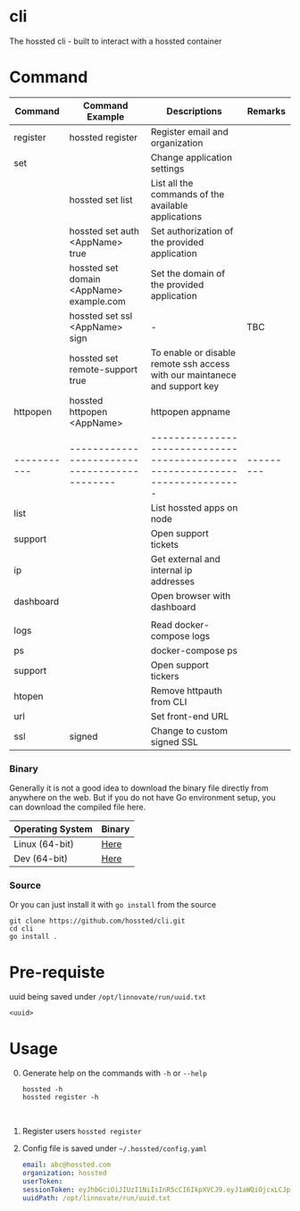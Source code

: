 # cli
The hossted cli - built to interact with a hossted container



#  Command
| Command   | Command Example                            | Descriptions                                                               | Remarks |
|-----------|--------------------------------------------|----------------------------------------------------------------------------|---------|
| register  | hossted register                           | Register email and organization                                            |         |
| set       |                                            | Change application settings                                                |         |
|           | hossted set list                           | List all the commands of the available applications                        |         |
|           | hossted set auth \<AppName\> true          | Set authorization of the provided application                              |         |
|           | hossted set domain \<AppName\> example.com | Set the domain of the provided application                                 |         |
|           | hossted set ssl \<AppName\> sign           | -                                                                          | TBC     |
|           | hossted set remote-support true            | To enable or disable remote ssh access with our maintanece and support key |         |
| httpopen  | hossted httpopen \<AppName\>               | httpopen appname                                                           |         |
|-----------|--------------------------------------------|----------------------------------------------------------------------------|---------|
| list      |                                            | List hossted apps on node                                                  |         |
| support   |                                            | Open support tickets                                                       |         |
| ip        |                                            | Get external and internal ip addresses                                     |         |
| dashboard |                                            | Open browser with dashboard                                                |         |
|           |                                            |                                                                            |         |
| logs      |                                            | Read docker-compose logs                                                   |         |
| ps        |                                            | docker-compose ps                                                          |         |
| support   |                                            | Open support tickers                                                       |         |
| htopen    |                                            | Remove httpauth from CLI                                                   |         |
| url       |                                            | Set front-end URL                                                          |         |
| ssl       | signed                                     | Change to custom signed SSL                                                |         |

### Binary
Generally it is not a good idea to download the binary file directly from anywhere on the web. But if you do not have Go environment setup, you can download the compiled file here.

| Operating System | Binary                    |
|------------------|---------------------------|
| Linux (64-bit)   | [Here](bin/linux/hossted) |
| Dev (64-bit)     | [Here](bin/osx/hossted)   |


### Source
Or you can just install it with `go install` from the source

```
git clone https://github.com/hossted/cli.git
cd cli
go install .
```
# Pre-requiste
  uuid being saved under `/opt/linnovate/run/uuid.txt`
  ```
  <uuid>
  ```


# Usage
0. Generate help on the commands with `-h` or `--help`<br/>

   ```
   hossted -h
   hossted register -h
   ```
   <br/>

1. Register users
   `
   hossted register
   `
   <br/>

2. Config file is saved under `~/.hossted/config.yaml`
   ```yaml
   email: abc@hossted.com
   organization: hossted
   userToken:
   sessionToken: eyJhbGciOiJIUzI1NiIsInR5cCI6IkpXVCJ9.eyJ1aWQiOjcxLCJpYXQiOjE2NDY1NTE5MTgsImV4cCI6MTY0NjYzODMxOH0.jgweC-by2l7ksJ9NZUtjgIqvpu27ls7NZEsZgKrmkGA
   uuidPath: /opt/linnovate/run/uuid.txt
   ```
